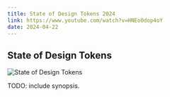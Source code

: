 ```yaml
---
title: State of Design Tokens 2024
link: https://www.youtube.com/watch?v=HNEo0dop4oY
date: 2024-04-22
---
```


## State of Design Tokens

![State of Design Tokens](https://www.youtube.com/watch?v=HNEo0dop4oY)

TODO: include synopsis.
